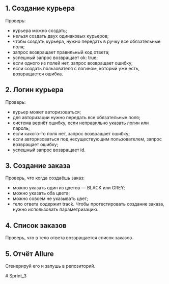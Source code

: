 
## 1. Создание курьера
Проверь:
 * курьера можно создать;
 * нельзя создать двух одинаковых курьеров;
 * чтобы создать курьера, нужно передать в ручку все обязательные поля;
 * запрос возвращает правильный код ответа;
 * успешный запрос возвращает ok: true;
 * если одного из полей нет, запрос возвращает ошибку;
 * если создать пользователя с логином, который уже есть, возвращается ошибка.

## 2. Логин курьера
Проверь:
 * курьер может авторизоваться;
 * для авторизации нужно передать все обязательные поля;
 * система вернёт ошибку, если неправильно указать логин или пароль;
 * если какого-то поля нет, запрос возвращает ошибку;
 * если авторизоваться под несуществующим пользователем, запрос возвращает ошибку;
 * успешный запрос возвращает id.

## 3. Создание заказа
Проверь, что когда создаёшь заказ:
 * можно указать один из цветов — BLACK или GREY;
 * можно указать оба цвета;
 * можно совсем не указывать цвет;
 * тело ответа содержит track.
Чтобы протестировать создание заказа, нужно использовать параметризацию.

## 4. Список заказов
Проверь, что в тело ответа возвращается список заказов.

## 5. Отчёт Allure
Сгенерируй его и запушь в репозиторий.

#   S p r i n t _ 3  
 